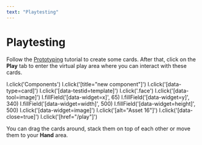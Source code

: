 ```yaml
---
text: "Playtesting"
---
```


# Playtesting

Follow the [Prototyping](./1-prototyping) tutorial to create some cards. After that,
click on the **Play** tab to enter the virtual play area where you can interact
with these cards.

<screenshot>
  I.click('Components')
  I.click('[title="new component"]')
  I.click('[data-type=card]')
  I.click('[data-testid=template]')
  I.click('.face')
  I.click('[data-tool=image]')
  I.fillField('[data-widget=x]', 65)
  I.fillField('[data-widget=y]', 340)
  I.fillField('[data-widget=width]', 500)
  I.fillField('[data-widget=height]', 500)
  I.click('[data-widget=image]')
  I.click('[alt="Asset 16"]')
  I.click('[data-close=true]')
  I.click('[href="/play"]')
</screenshot>

You can drag the cards around, stack them on top of each other or move them to your
**Hand** area.

